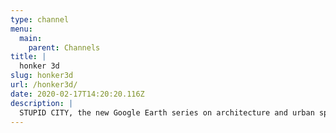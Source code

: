 ```yaml
---
type: channel
menu:
  main:
    parent: Channels
title: |
  honker 3d
slug: honker3d
url: /honker3d/
date: 2020-02-17T14:20:20.116Z
description: |
  STUPID CITY, the new Google Earth series on architecture and urban spaces
---
```

